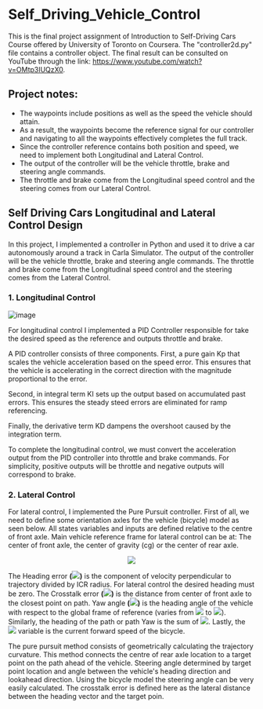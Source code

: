 # Self_Driving_Vehicle_Control

This is the final project assignment of Introduction to Self-Driving Cars Course offered by University of Toronto on Coursera. The "controller2d.py" file contains a controller object. The final result can be consulted on YouTube through the link: https://www.youtube.com/watch?v=OMtp3IUQzX0.

## Project notes:

* The waypoints include positions as well as the speed the vehicle should attain.
* As a result, the waypoints become the reference signal for our controller and navigating to all the waypoints effectively completes the full track.
* Since the controller reference contains both position and speed, we need to implement both Longitudinal and Lateral Control.
* The output of the controller will be the vehicle throttle, brake and steering angle commands.
* The throttle and brake come from the Longitudinal speed control and the steering comes from our Lateral Control.

## Self Driving Cars Longitudinal and Lateral Control Design
In this project, I implemented a controller in Python and used it to drive a car autonomously around a track in Carla Simulator. The output of the controller will be the vehicle throttle, brake and steering angle commands. The throttle and brake come from the Longitudinal speed control and the steering comes from the Lateral Control.

### 1. Longitudinal Control
![image](https://github.com/mattsousaa/Self_Driving_Vehicle_Control/blob/master/images/pid_longitudinal.png)

For longitudinal control I implemented a PID Controller responsible for take the desired speed as the reference and outputs throttle and brake.

A PID controller consists of three components. First, a pure gain Kp that scales the vehicle acceleration based on the speed error. This ensures that the vehicle is accelerating in the correct direction with the magnitude proportional to the error.

Second, in integral term KI sets up the output based on accumulated past errors. This ensures the steady steed errors are eliminated for ramp referencing.

Finally, the derivative term KD dampens the overshoot caused by the integration term.

To complete the longitudinal control, we must convert the acceleration output from the PID controller into throttle and brake commands. For simplicity, positive outputs will be throttle and negative outputs will correspond to brake.

### 2. Lateral Control

For lateral control, I implemented the Pure Pursuit controller. First of all, we need to define some orientation axles for the vehicle (bicycle) model as seen below. All states variables and inputs are defined relative to the centre of front axle. Main vehicle reference frame for lateral control can be at: The center of front axle, the center of gravity (cg) or the center of rear axle.

<p align="center">
<img src="https://github.com/mattsousaa/Self_Driving_Vehicle_Control/blob/master/images/car_axles.png"/>
</p>

The Heading error **(<img src="https://render.githubusercontent.com/render/math?math=\psi">)**  is the component of velocity perpendicular to trajectory divided by ICR radius. For lateral control the desired heading must be zero. The Crosstalk error **(<img src="https://render.githubusercontent.com/render/math?math=e">)** is the distance from center of front axle to the closest point on path. Yaw angle **(<img src="https://render.githubusercontent.com/render/math?math=\theta_c">)** is the heading angle of the vehicle with respect to the global frame of reference (varies from **<img src="https://render.githubusercontent.com/render/math?math=-\pi">** to **<img src="https://render.githubusercontent.com/render/math?math=-\pi">**). Similarly, the heading of the path or path Yaw is the sum of **<img src="https://render.githubusercontent.com/render/math?math=\psi %2B\theta_c">**. Lastly, the **<img src="https://render.githubusercontent.com/render/math?math=v">** variable is the current forward speed of the bicycle.

The pure pursuit method consists of geometrically calculating the trajectory curvature. This method connects the centre of rear axle location to a target point on the path ahead of the vehicle. Steering angle determined by target point location and angle between the vehicle's heading direction and lookahead direction. Using the bicycle model the steering angle can be very easily calculated. The crosstalk error is defined here as the lateral distance between the heading vector and the target poin.






